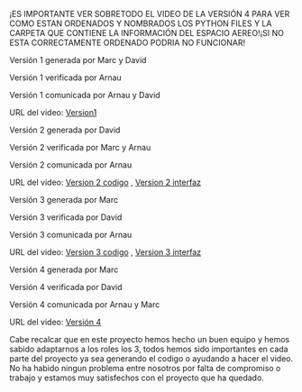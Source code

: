 ¡ES IMPORTANTE VER SOBRETODO EL VIDEO DE LA VERSIÓN 4 PARA VER COMO ESTAN ORDENADOS Y NOMBRADOS LOS PYTHON FILES Y LA CARPETA QUE CONTIENE LA INFORMACIÓN DEL ESPACIO AEREO!¡SI NO ESTA CORRECTAMENTE ORDENADO PODRIA NO FUNCIONAR!


Versión 1 generada por Marc y David

Versión 1 verificada por Arnau

Versión 1 comunicada por Arnau y David

URL del video: [Version1](https://youtu.be/vJmHlQco7ik?si=KyRCtkjPoQfjUtj3)


Versión 2 generada por David

Versión 2 verificada por Marc y Arnau

Versión 2 comunicada por Arnau

URL del video: [Version 2 codigo](https://youtu.be/3yntCPym7yc?si=QQ3D-sQ4nQvcNiYU) , [Version 2 interfaz](https://youtu.be/wP2m104ghTg?si=F2AtOIIyQLeFVeAW)


Versión 3 generada por Marc

Versión 3 verificada por David

Versión 3 comunicada por Arnau

URL del video: [Version 3 codigo](https://youtu.be/o1KqeR5zHGw?si=haz87kT8qb2rD0Dz) , [Version 3 interfaz](https://youtu.be/9qD3NKwqwBM?si=K_MO3MzNLG-O_jlf)


Versión 4 generada por Marc

Versión 4 verificada por David

Versión 4 comunicada por Arnau y Marc

URL del video: [Versión 4](https://youtu.be/GOFrUvuMzcA?si=kSjwwdhdmC7i2BFP)


Cabe recalcar que en este proyecto hemos hecho un buen equipo y hemos sabido adaptarnos a los roles los 3, 
todos hemos sido importantes en cada parte del proyecto ya sea generando el codigo o ayudando a hacer el video.
No ha habido ningun problema entre nosotros por falta de compromiso o trabajo y estamos muy satisfechos con el proyecto que ha quedado.
